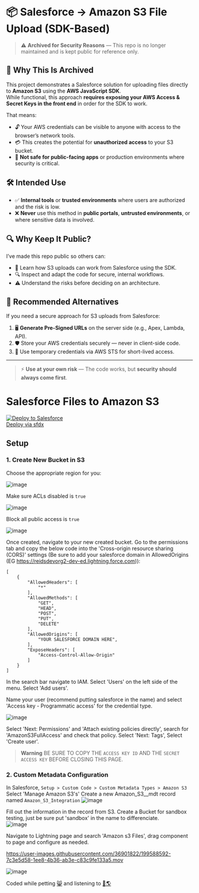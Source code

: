 # 📦 Salesforce → Amazon S3 File Upload (SDK-Based)  

> ⚠️ **Archived for Security Reasons** — This repo is no longer maintained and is kept public for reference only.  

## 🛑 Why This Is Archived  
This project demonstrates a Salesforce solution for uploading files directly to **Amazon S3** using the **AWS JavaScript SDK**.  
While functional, this approach **requires exposing your AWS Access & Secret Keys in the front end** in order for the SDK to work.  

That means:  
- 🔓 Your AWS credentials can be visible to anyone with access to the browser’s network tools.  
- 💳 This creates the potential for **unauthorized access** to your S3 bucket.  
- 🚫 **Not safe for public-facing apps** or production environments where security is critical.  

## 🛠️ Intended Use  
- ✅ **Internal tools** or **trusted environments** where users are authorized and the risk is low.  
- ❌ **Never** use this method in **public portals**, **untrusted environments**, or where sensitive data is involved.  

## 🔍 Why Keep It Public?  
I’ve made this repo public so others can:  
- 📖 Learn how S3 uploads can work from Salesforce using the SDK.  
- 🔍 Inspect and adapt the code for secure, internal workflows.  
- ⚠️ Understand the risks before deciding on an architecture.  

## 🔐 Recommended Alternatives  
If you need a secure approach for S3 uploads from Salesforce:  
1. 🖥️ **Generate Pre-Signed URLs** on the server side (e.g., Apex, Lambda, API).  
2. 🛡️ Store your AWS credentials securely — never in client-side code.  
3. 🔄 Use temporary credentials via AWS STS for short-lived access.  

---

> ⚡ **Use at your own risk** — The code works, but **security should always come first**.  

# Salesforce Files to Amazon S3

<a href="https://githubsfdeploy.herokuapp.com?owner=effordDev&repo=sf-files-2-s3">
  <img alt="Deploy to Salesforce"
       src="https://raw.githubusercontent.com/afawcett/githubsfdeploy/master/deploy.png">
</a>

<br />

<a href="https://github.com/jsmithdev/sfdx-deploy-instructions">
  Deploy via sfdx
</a>

## Setup

### 1. Create New Bucket in S3
Choose the appropriate region for you:

![image](https://user-images.githubusercontent.com/36901822/199581016-b505e23a-d858-4678-8e28-934bd22806d9.png)

Make sure ACLs disabled is ```true```

![image](https://user-images.githubusercontent.com/36901822/199581234-4bbe0b03-d568-4e03-b027-4efc61a7663d.png)

Block all public access is ```true```

![image](https://user-images.githubusercontent.com/36901822/199581489-9a9a5545-ba5d-432c-ae27-a9d7361db2e9.png)

Once created, navigate to your new created bucket. Go to the permissions tab and copy the below code into the 'Cross-origin resource sharing (CORS)' settings (Be sure to add your salesforce domain in AllowedOrigins (EG https://reidsdevorg2-dev-ed.lightning.force.com)):

```
[
    {
        "AllowedHeaders": [
            "*"
        ],
        "AllowedMethods": [
            "GET",
            "HEAD",
            "POST",
            "PUT",
            "DELETE"
        ],
        "AllowedOrigins": [
            "YOUR SALESFORCE DOMAIN HERE",
        ],
        "ExposeHeaders": [
            "Access-Control-Allow-Origin"
        ]
    }
]
```

In the search bar navigate to IAM. Select 'Users' on the left side of the menu. Select 'Add users'.

Name your user (recommend putting salesforce in the name) and select 'Access key - Programmatic access' for the credential type.

![image](https://user-images.githubusercontent.com/36901822/199584111-9fca6e9a-7d8f-4922-b681-6eb02701eef5.png)

Select 'Next: Permissions' and 'Attach existing policies directly', search for 'AmazonS3FullAccess' and check that policy. Select 'Next: Tags', Select 'Create user'.


> **Warning**
> BE SURE TO COPY THE ```ACCESS KEY ID``` AND THE ```SECRET ACCESS KEY``` BEFORE CLOSING THIS PAGE.


### 2. Custom Metadata Configuration
In Salesforce, ```Setup > Custom Code > Custom Metadata Types > Amazon S3```
Select 'Manage Amazon S3's' 
Create a new Amazon_S3__mdt record named ```Amazon_S3_Integration```
![image](https://user-images.githubusercontent.com/36901822/199586650-ff02ab50-8534-4f22-bd78-ee17c9282a11.png)

Fill out the information in the record from S3. Create a Bucket for sandbox testing, just be sure put 'sandbox' in the name to differenciate.  
![image](https://user-images.githubusercontent.com/36901822/199580647-24fc999c-3b41-4b9a-8bd6-80ae1a4904ca.png)

Navigate to Lightning page and search 'Amazon s3 Files', drag component to page and configure as needed.

https://user-images.githubusercontent.com/36901822/199588592-7c3e5d58-1ee8-4b36-ab3e-c83c9fe133a5.mov


![image](https://user-images.githubusercontent.com/36901822/199579670-c696e7d8-bcce-4d1c-a1f9-dea26e63733f.png)


Coded while petting  <a href="https://www.tokyotech.us/" target="_blank" rel="noreferrer">😸</a> and listening to <a href="https://www.youtube.com/watch?v=DqZhP-Vuxgs" target="_blank" rel="noreferrer">🧃🌎</a>
